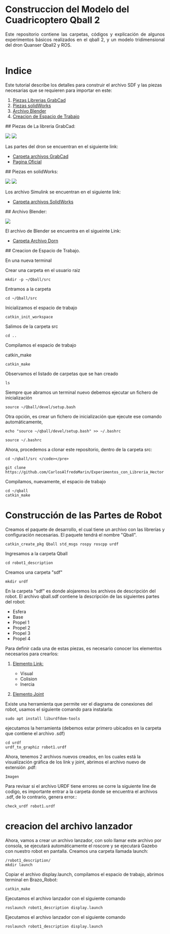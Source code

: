 # Construccion del Modelo del Cuadricoptero Qball 2

<div style="text-align: justify">
Este repositorio contiene las carpetas, códigos y explicación de algunos experimentos básicos realizados en el qball 2, y un modelo tridimensional del dron Quanser Qball2 y ROS.
</div>  
<br> 


# Indice
Este tutorial describe los detalles para construir el archivo SDF y las piezas necesarias que se requieren para importar en este:

1. [Piezas Librerias GrabCad](#piezas-de-la-libreria-grabcad)
2. [Piezas solidWorks](#piezas-solidworks)
2. [Archivo Blender](#archivo-blender)
3. [Creacion de Espacio de Trabajo](#creacion-de-espacio-de-trabajo)

<div id='piezas-de-la-libreria-grabcad' />
## Piezas de La libreria GrabCad:

![](https://github.com/CarlosAlfredoMarin/Experimentos_con_QBall_y_ROS/blob/main/Archivos_Modelo_3D/Imagenes/libreria1.png)
![](https://github.com/CarlosAlfredoMarin/Experimentos_con_QBall_y_ROS/blob/main/Archivos_Modelo_3D/Imagenes/libreria2.png)

Las partes del dron se encuentran en el siguiente link: 

* [Carpeta archivos GrabCad](https://github.com/CarlosAlfredoMarin/Experimentos_con_QBall_y_ROS/tree/main/Archivos_Modelo_3D/Archivos_GrabCad)
* [Pagina Oficial](https://grabcad.com/library)

<div id='piezas-solidworks' />
## Piezas en solidWorks:

![](https://github.com/CarlosAlfredoMarin/Experimentos_con_QBall_y_ROS/blob/main/Archivos_Modelo_3D/Imagenes/Partes_Solidwork.png)
![](https://github.com/CarlosAlfredoMarin/Experimentos_con_QBall_y_ROS/blob/main/Archivos_Modelo_3D/Imagenes/Base_Completa.png)

Los archivo Simulink se encuentran en el siguiente link: 

* [Carpeta archivos SolidWorks](https://github.com/CarlosAlfredoMarin/Experimentos_con_QBall_y_ROS/tree/main/Archivos_Modelo_3D/Archivos_Solidwork)

<div id='archivo-blender' />
## Archivo Blender:

![](https://github.com/CarlosAlfredoMarin/Experimentos_con_QBall_y_ROS/blob/main/Archivos_Modelo_3D/Imagenes/Dron_Blender.png)


El archivo de Blender se encuentra en el sigueinte Link: 

* [Carpeta Archivo Dorn](https://github.com/CarlosAlfredoMarin/Experimentos_con_QBall_y_ROS/tree/main/Archivos_Modelo_3D/Archivos_Blender)

<div id='creacion-de-espacio-de-trabajo' />
## Creacion de Espacio de Trabajo.

En una nueva terminal

Crear una carpeta en el usuario raiz

~~~ 
mkdir -p ~/Qball/src
~~~

Entramos a la carpeta


~~~ 
cd ~/Qball/src 
~~~

Inicializamos el espacio de trabajo

~~~ 
catkin_init_workspace 
~~~

Salimos de la carpeta src

~~~ 
cd .. 
~~~

Compilamos el espacio de trabajo

catkin_make 
~~~ 
catkin_make 
~~~

Observamos el listado de carpetas que se han creado

~~~
ls
~~~

Siempre que abramos un terminal nuevo debemos ejecutar un fichero de inicialización

~~~
source ~/Qball/devel/setup.bash 
~~~

Otra opción, es crear un fichero de inicialización que ejecute ese comando automáticamente,

~~~
echo "source ~/qball/devel/setup.bash" >> ~/.bashrc

source ~/.bashrc
~~~

Ahora, procedemos a clonar este repositorio, dentro de la carpeta src:



~~~
cd ~/qball/src </code></pre> 

git clone https://github.com/CarlosAlfredoMarin/Experimentos_con_Libreria_Hector
~~~

Compilamos, nuevamente, el espacio de trabajo

~~~
cd ~/qball
catkin_make
~~~

# Construcción de las Partes de Robot

Creamos el paquete de desarrollo, el cual tiene un archivo con las librerías y configuración necesarias.  El paquete tendrá el nombre "Qball".

~~~
catkin_create_pkg Qball std_msgs rospy roscpp urdf
~~~
Ingresamos a la carpeta Qball
~~~~
cd robot1_description
~~~~

Creamos una carpeta "sdf"
~~~
mkdir urdf
~~~

En la carpeta "sdf" es donde alojaremos los archivos de descripción del robot. El archivo qball.sdf contiene la descripción de las siguientes partes del robot:

- Esfera
- Base
- Propel 1
- Propel 2
- Propel 3
- Propel 4

Para definir cada una de estas piezas, es necesario conocer los elementos necesarios para crearlos:

1. [Elemento Link:](#)

    - Visual
    - Colision
    - Inercia

2. [Elemento Joint](#)

Existe una herramienta que permite ver el diagrama de conexiones del robot, usamos el siguiente comando para instalarla:
~~~
sudo apt install liburdfdom-tools
~~~
ejecutamos la herramienta (debemos estar primero ubicados en la carpeta que contiene el archivo .sdf)
~~~
cd urdf
urdf_to_graphiz robot1.urdf
~~~

Ahora, tenemos 2 archivos nuevos creados, en los cuales está la visualización gráfica de los link y joint, abrimos el archivo nuevo de extensión .pdf:

~~~
Imagen
~~~

Para revisar si el archivo URDF tiene errores se corre la siguiente line de codigo, es importante entrar a la carpeta donde se encuentra el archivos .sdf, de lo contrario, genera error.:
~~~
check_urdf robot1.urdf
~~~

# creacion del archivo lanzador

Ahora, vamos a crear un archivo lanzador, con solo llamar este archivo por consola, se ejecutará automáticamente el roscore y se ejecutará Gazebo con nuestro robot en pantalla. Creamos una carpeta llamada launch:
~~~
/robot1_description/
mkdir launch
~~~
Copiar el archivo display.launch, compilamos el espacio de trabajo, abrimos terminal en Brazo_Robot:
~~~
catkin_make
~~~
Ejecutamos el archivo lanzador con el siguiente comando
~~~
roslaunch robot1_description display.launch
~~~

Ejecutamos el archivo lanzador con el siguiente comando

~~~
roslaunch robot1_description display.launch
~~~








